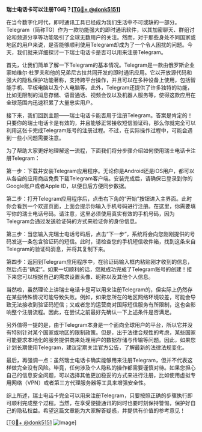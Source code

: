 **瑞士电话卡可以注册TG吗？[[TG💪+ @donk5151](https://t.me/s/donk5151)]**

在当今数字化时代，即时通讯工具已经成为我们生活中不可或缺的一部分。Telegram（简称TG）作为一款功能强大的即时通讯软件，以其加密聊天、群组讨论和频道分享等功能吸引了全球无数用户的关注。然而，对于那些身处不同国家或地区的用户来说，是否能够顺利使用Telegram却成为了一个令人困扰的问题。今天，我们就来详细探讨一下瑞士电话卡是否可以用来注册Telegram。

首先，让我们简单了解一下Telegram的基本情况。Telegram是一款由俄罗斯企业家帕维尔·杜罗夫和他的兄弟尼古拉共同开发的即时通讯应用。它以开放源代码和强大的隐私保护功能著称，支持跨平台操作，并且可以在多种设备上使用，包括智能手机、平板电脑以及个人电脑等。此外，Telegram还提供了许多独特的功能，比如无限制的消息存储、语音通话、视频会议以及机器人服务等，使得这款应用在全球范围内迅速积累了大量忠实用户。

接下来，我们回到主题——瑞士电话卡能否用于注册Telegram。答案是肯定的！只要你的瑞士电话卡是有效的，并且能够正常接收短信验证码，那么你就完全可以利用这张卡完成Telegram账号的注册过程。不过，在实际操作过程中，可能会遇到一些小问题需要注意。

为了帮助大家更好地理解这一流程，下面我们将分步骤介绍如何使用瑞士电话卡注册Telegram：

第一步：下载并安装Telegram应用程序。无论你是Android还是iOS用户，都可以从各自的应用商店免费下载Telegram客户端。安装完成后，请确保已登录到你的Google账户或者Apple ID，以便日后方便同步数据。

第二步：打开Telegram应用程序后，点击右下角的“开始”按钮进入主界面。此时你会看到一个欢迎页面，上面会提示你输入手机号码进行注册。在这里，你需要填写你的瑞士电话号码。请注意，这里必须使用真实有效的手机号码，因为Telegram会通过发送验证码的方式来验证你的身份信息。

第三步：当您输入完瑞士电话号码后，点击“下一步”，系统将会向您刚刚提供的号码发送一条包含验证码的短信。此时，请检查您的手机短信收件箱，找到这条来自Telegram的验证码消息，并将其复制下来。

第四步：返回到Telegram应用程序中，在验证码输入框内粘贴刚才收到的信息，然后点击“确定”。如果一切顺利的话，您就成功完成了Telegram账号的创建！接下来您可以根据自己的需求设置头像、昵称以及其他个人信息。

当然啦，虽然理论上讲瑞士电话卡是可以用来注册Telegram的，但实际上仍然存在某些特殊情况可能导致失败。例如，如果您所在的地区网络环境较差，可能会导致无法接收到验证码短信；又或者您的运营商对国际短信服务有所限制，这也会影响整个注册流程。因此，在尝试之前最好先确认一下上述条件是否满足。

另外值得一提的是，由于Telegram本身是一个面向全球用户的平台，所以它并没有特别针对某个国家或地区的限制政策。但是，出于法律合规性的考虑，某些国家可能要求本地化的服务提供商来处理用户的数据存储与传输等问题。因此，如果您计划长期使用Telegram，建议定期关注官方公告，了解最新的法律法规变化。

最后，再强调一点：虽然瑞士电话卡确实能够用来注册Telegram，但并不代表这样做完全没有风险。毕竟，任何涉及个人隐私的操作都需要谨慎对待。如果您担心自己的信息安全问题，可以选择其他更加稳妥的方式来进行注册，比如使用虚拟专用网络（VPN）或者第三方代理服务器等工具来增强安全性。

综上所述，瑞士电话卡完全可以用来注册Telegram，只要按照正确的步骤执行即可顺利完成整个过程。当然，在享受便捷通讯的同时也要时刻保持警惕，保护好自己的隐私权益。希望这篇文章能为大家解答疑惑，并提供有价值的参考意见！

[[TG💪+ @donk5151](https://t.me/s/donk5151) ![Image](https://i.postimg.cc/rwNCRYN7/Snipaste-2025-04-30-17-27-05.png)]
